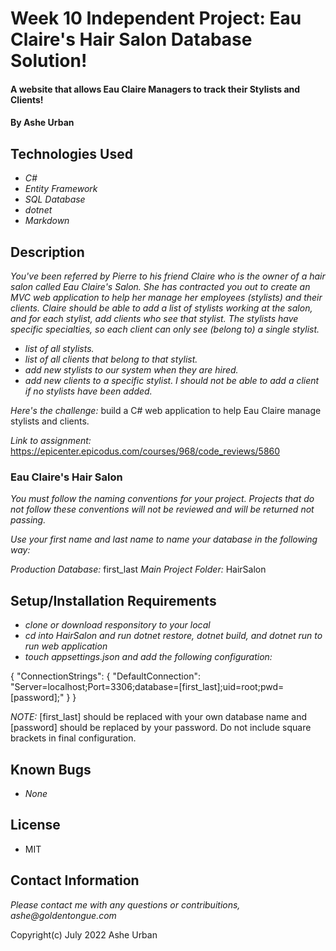 # Week 10 Independent Project: Eau Claire's Hair Salon Database Solution!

#### A website that allows Eau Claire Managers to track their Stylists and Clients!

#### By Ashe Urban

## Technologies Used

* _C#_
* _Entity Framework_
* _SQL Database_
* _dotnet_
* _Markdown_

## Description

_You've been referred by Pierre to his friend Claire who is the owner of a hair salon called Eau Claire's Salon. She has contracted you out to create an MVC web application to help her manage her employees (stylists) and their clients. Claire should be able to add a list of stylists working at the salon, and for each stylist, add clients who see that stylist. The stylists have specific specialties, so each client can only see (belong to) a single stylist._

* _list of all stylists._
* _list of all clients that belong to that stylist._
* _add new stylists to our system when they are hired._
* _add new clients to a specific stylist. I should not be able to add a client if no stylists have been added._

_Here's the challenge:_ build a C# web application to help Eau Claire manage stylists and clients.

_Link to assignment:_ https://epicenter.epicodus.com/courses/968/code_reviews/5860

### Eau Claire's Hair Salon

_You must follow the naming conventions for your project. Projects that do not follow these conventions will not be reviewed and will be returned not passing._

_Use your first name and last name to name your database in the following way:_

_Production Database:_ first_last
_Main Project Folder:_ HairSalon

## Setup/Installation Requirements

* _clone or download responsitory to your local_
* _cd into HairSalon and run dotnet restore, dotnet build, and dotnet run to run web application_
* _touch appsettings.json and add the following configuration:_

{
  "ConnectionStrings": {
      "DefaultConnection": "Server=localhost;Port=3306;database=[first_last];uid=root;pwd=[password];"
  }
}

_NOTE:_ [first_last] should be replaced with your own database name and [password] should be replaced by your password. Do not include square brackets in final configuration.

## Known Bugs

* _None_

## License

* MIT

## Contact Information

_Please contact me with any questions or contribuitions, ashe@goldentongue.com_

Copyright(c) July 2022 Ashe Urban

